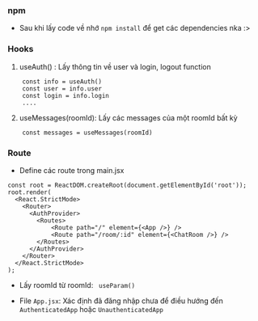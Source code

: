 ### npm

- Sau khi lấy code về nhớ `npm install` để get các dependencies nka :>

### Hooks

1. useAuth() : Lấy thông tin về user và login, logout function

```
    const info = useAuth()
    const user = info.user
    const login = info.login
    ....
```

2. useMessages(roomId): Lấy các messages của một roomId bất kỳ

```
    const messages = useMessages(roomId)
```

### Route

- Define các route trong main.jsx

```
const root = ReactDOM.createRoot(document.getElementById('root'));
root.render(
  <React.StrictMode>
    <Router>
      <AuthProvider>
        <Routes>
            <Route path="/" element={<App />} />
            <Route path="/room/:id" element={<ChatRoom />} />
        </Routes>
      </AuthProvider>
    </Router>
  </React.StrictMode>
);
```

- Lấy roomId từ roomId: ` useParam()`

- File `App.jsx`: Xác định đã đăng nhập chưa để điều hướng đến `AuthenticatedApp` hoặc `UnauthenticatedApp`
